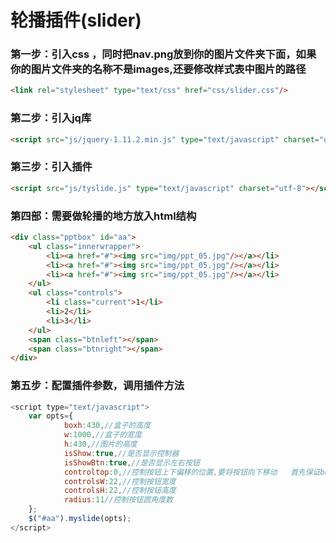 # 轮播插件(slider)
### 第一步：引入css ，同时把nav.png放到你的图片文件夹下面，如果你的图片文件夹的名称不是images,还要修改样式表中图片的路径
```html
<link rel="stylesheet" type="text/css" href="css/slider.css"/>
```
### 第二步：引入jq库
```html
<script src="js/jquery-1.11.2.min.js" type="text/javascript" charset="utf-8"></script>
```
### 第三步：引入插件
```html
<script src="js/tyslide.js" type="text/javascript" charset="utf-8"></script>
```
### 第四部：需要做轮播的地方放入html结构
```html
<div class="pptbox" id="aa">
	<ul class="innerwrapper">
		<li><a href="#"><img src="img/ppt_05.jpg"/></a></li>
		<li><a href="#"><img src="img/ppt_05.jpg"/></a></li>
		<li><a href="#"><img src="img/ppt_05.jpg"/></a></li>
	</ul>
	<ul class="controls">
		<li class="current">1</li>
		<li>2</li>
		<li>3</li>
	</ul>
	<span class="btnleft"></span>
	<span class="btnright"></span>
</div>
```
### 第五步：配置插件参数，调用插件方法
```javascript
<script type="text/javascript">
	var opts={
			boxh:430,//盒子的高度
			w:1000,//盒子的宽度
			h:430,//图片的高度
			isShow:true,//是否显示控制器
			isShowBtn:true,//是否显示左右按钮
			controltop:0,//控制按钮上下偏移的位置,要将按钮向下移动   首先保证boxh 高度>图片 h
			controlsW:22,//控制按钮宽度
			controlsH:22,//控制按钮高度
			radius:11//控制按钮圆角度数
	};
	$("#aa").myslide(opts);
</script>
```

